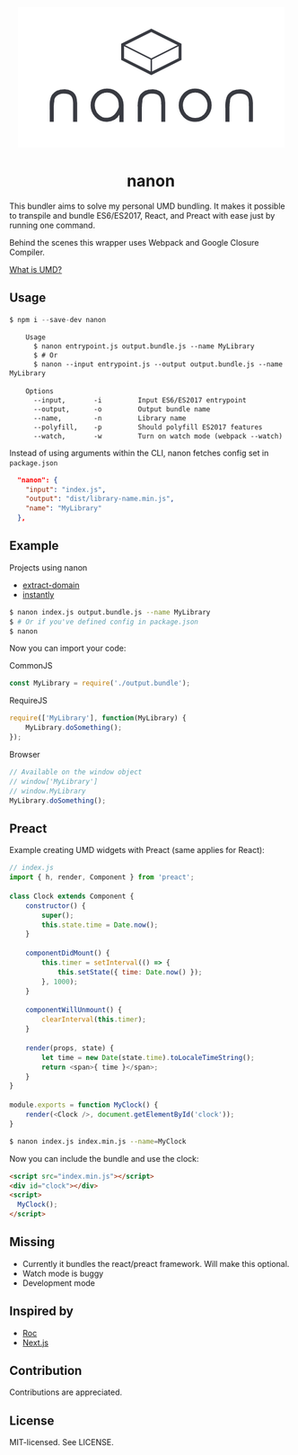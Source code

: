 <p align="center">
  <img src="https://raw.githubusercontent.com/bjarneo/nanon/master/logo-white.png" alt="nanon">
</p>

<h1 align="center">
    nanon
</h1>

This bundler aims to solve my personal UMD bundling. It makes it possible to transpile and bundle ES6/ES2017, React, and Preact with ease just by running one command.

Behind the scenes this wrapper uses Webpack and Google Closure Compiler.

[What is UMD?](https://github.com/umdjs/umd)

Usage
--

```js
$ npm i --save-dev nanon
```

```
    Usage
      $ nanon entrypoint.js output.bundle.js --name MyLibrary
      $ # Or 
      $ nanon --input entrypoint.js --output output.bundle.js --name MyLibrary

    Options
      --input,       -i         Input ES6/ES2017 entrypoint
      --output,      -o         Output bundle name
      --name,        -n         Library name
      --polyfill,    -p         Should polyfill ES2017 features
      --watch,       -w         Turn on watch mode (webpack --watch)
```

Instead of using arguments within the CLI, nanon fetches config set in `package.json`
```json
  "nanon": {
    "input": "index.js",
    "output": "dist/library-name.min.js",
    "name": "MyLibrary"
  },
```

Example
--
Projects using nanon
* [extract-domain](https://github.com/bjarneo/extract-domain)
* [instantly](https://github.com/bjarneo/instantly)

```bash
$ nanon index.js output.bundle.js --name MyLibrary
$ # Or if you've defined config in package.json
$ nanon
```

Now you can import your code:  

CommonJS
```js
const MyLibrary = require('./output.bundle');
```

RequireJS
```js
require(['MyLibrary'], function(MyLibrary) {
    MyLibrary.doSomething();
});
```

Browser
```js
// Available on the window object
// window['MyLibrary']
// window.MyLibrary
MyLibrary.doSomething();
```

Preact
--
Example creating UMD widgets with Preact (same applies for React):
```js
// index.js
import { h, render, Component } from 'preact';

class Clock extends Component {
    constructor() {
        super();
        this.state.time = Date.now();
    }

    componentDidMount() {
        this.timer = setInterval(() => {
            this.setState({ time: Date.now() });
        }, 1000);
    }

    componentWillUnmount() {
        clearInterval(this.timer);
    }

    render(props, state) {
        let time = new Date(state.time).toLocaleTimeString();
        return <span>{ time }</span>;
    }
}

module.exports = function MyClock() {
    render(<Clock />, document.getElementById('clock'));
}
```

```bash
$ nanon index.js index.min.js --name=MyClock
```

Now you can include the bundle and use the clock:
```html
<script src="index.min.js"></script>
<div id="clock"></div>
<script>
  MyClock();
</script>
``` 

Missing
--

* Currently it bundles the react/preact framework. Will make this optional.
* Watch mode is buggy
* Development mode

Inspired by
--
* [Roc](https://github.com/rocjs/roc)
* [Next.js](https://github.com/zeit/next.js)

Contribution
--
Contributions are appreciated.

License
--
MIT-licensed. See LICENSE.

